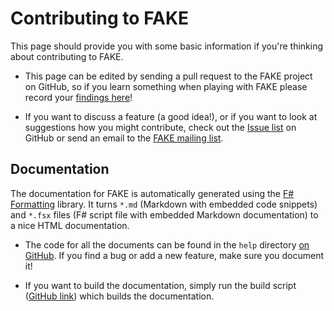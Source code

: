Contributing to FAKE
=======================

This page should provide you with some basic information if you're thinking about
contributing to FAKE.

 * This page can be edited by sending a pull request to the FAKE project on GitHub, so
   if you learn something when playing with FAKE please record your
   [findings here](https://github.com/fsharp/Fake/blob/develop/help/contributing.md)!

 * If you want to discuss a feature (a good idea!), or if you want to look at 
   suggestions how you might contribute, check out the
   [Issue list](https://github.com/fsharp/Fake/issues) on GitHub or send
   an email to the [FAKE mailing list](http://groups.google.com/group/fsharpMake).

## Documentation

The documentation for FAKE is automatically generated using the 
[F# Formatting](https://github.com/tpetricek/FSharp.Formatting) library. It turns 
`*.md` (Markdown with embedded code snippets) and `*.fsx` files (F# script file with 
embedded Markdown documentation) to a nice HTML documentation.

 * The code for all the documents can be found in the `help` directory
   [on GitHub](https://github.com/fsharp/Fake/tree/develop/help). If you 
   find a bug or add a new feature, make sure you document it!

 * If you want to build the documentation, simply run the build script
   ([GitHub link](https://github.com/fsharp/Fake/blob/develop/build.fsx)) which
   builds the documentation.